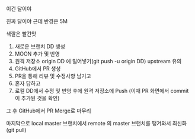 이건 달이야 

진짜 달이야 근데 반경은 5M

색깔은 빨간맛

1. 새로운 브랜치 DD 생성
2. MOON 추가 및 반영
3. 원격 저장소 origin DD 에 밀어넣기(git push -u origin DD) upstream 유의 
4. GitHub에서 PR 생성
5. PR을 통해 리뷰 및 수정사항 남기고
6. 혼자 답하고
7. 로컬 DD에서 수정 및 반영 후에 원격 저장소에 Push (이때 PR 화면에서 commit이 추가된 것을 확인)

그 후 GitHub에서 PR Merge로 마무리

마지막으로 local master 브랜치에서 remote 의 master 브랜치를 땡겨와서 최신화 (git pull)